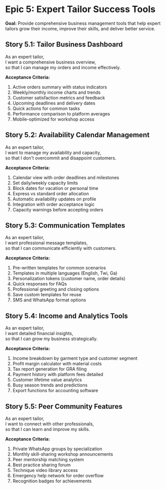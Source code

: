 # Epic 5: Expert Tailor Success Tools

**Goal:** Provide comprehensive business management tools that help expert tailors grow their income, improve their skills, and deliver better service.

## Story 5.1: Tailor Business Dashboard

As an expert tailor,  
I want a comprehensive business overview,  
so that I can manage my orders and income effectively.

**Acceptance Criteria:**
1. Active orders summary with status indicators
2. Weekly/monthly income charts and trends
3. Customer satisfaction metrics and feedback
4. Upcoming deadlines and delivery dates
5. Quick actions for common tasks
6. Performance comparison to platform averages
7. Mobile-optimized for workshop access

## Story 5.2: Availability Calendar Management

As an expert tailor,  
I want to manage my availability and capacity,  
so that I don't overcommit and disappoint customers.

**Acceptance Criteria:**
1. Calendar view with order deadlines and milestones
2. Set daily/weekly capacity limits
3. Block dates for vacation or personal time
4. Express vs standard order allocation
5. Automatic availability updates on profile
6. Integration with order acceptance logic
7. Capacity warnings before accepting orders

## Story 5.3: Communication Templates

As an expert tailor,  
I want professional message templates,  
so that I can communicate efficiently with customers.

**Acceptance Criteria:**
1. Pre-written templates for common scenarios
2. Templates in multiple languages (English, Twi, Ga)
3. Personalization tokens (customer name, order details)
4. Quick responses for FAQs
5. Professional greeting and closing options
6. Save custom templates for reuse
7. SMS and WhatsApp format options

## Story 5.4: Income and Analytics Tools

As an expert tailor,  
I want detailed financial insights,  
so that I can grow my business strategically.

**Acceptance Criteria:**
1. Income breakdown by garment type and customer segment
2. Profit margin calculator with material costs
3. Tax report generation for GRA filing
4. Payment history with platform fees detailed
5. Customer lifetime value analytics
6. Busy season trends and predictions
7. Export functions for accounting software

## Story 5.5: Peer Community Features

As an expert tailor,  
I want to connect with other professionals,  
so that I can learn and improve my skills.

**Acceptance Criteria:**
1. Private WhatsApp groups by specialization
2. Monthly skill-sharing workshop announcements
3. Peer mentorship matching system
4. Best practice sharing forum
5. Technique video library access
6. Emergency help network for order overflow
7. Recognition badges for achievements

